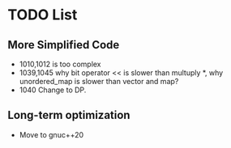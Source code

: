 # TODO List

## More Simplified Code

- 1010,1012 is too complex
- 1039,1045 why bit operator << is slower than multuply *, why unordered_map is slower than vector and map?
- 1040 Change to DP.

## Long-term optimization

- Move to gnuc++20
